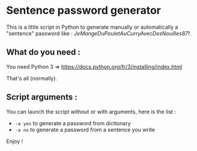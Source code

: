 # Sentence password generator

This is a little script in Python to generate manually or automatically a "sentence" password like : _JeMangeDuPouletAuCurryAvecDesNouilles87!_. 

## What do you need :

You need Python 3 => https://docs.python.org/fr/3/installing/index.html

That's all (normally).

## Script arguments :

You can launch the script without or with arguments, here is the list : 

- `-a yes` to generate a password from dictionary
- `-a no` to generate a password from a sentence you write

Enjoy ! 